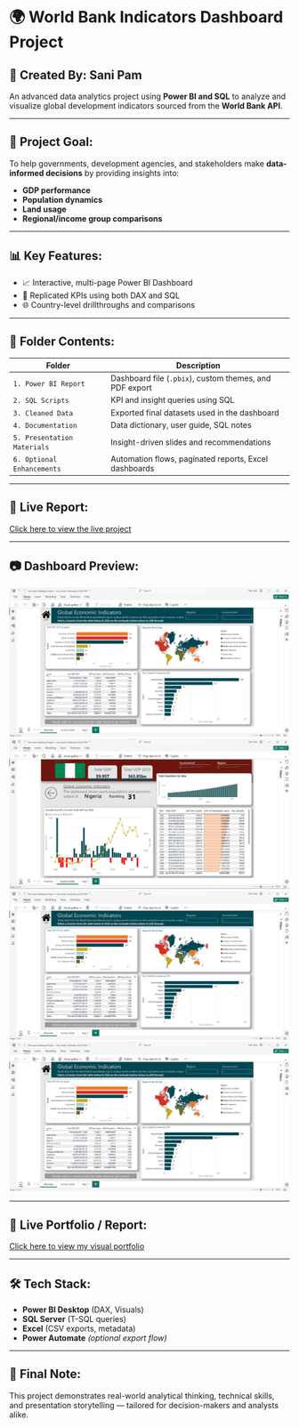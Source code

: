 # 🌍 World Bank Indicators Dashboard Project

## 👤 Created By: Sani Pam
An advanced data analytics project using **Power BI and SQL** to analyze and visualize global development indicators sourced from the **World Bank API**.

---

## 🎯 Project Goal:
To help governments, development agencies, and stakeholders make **data-informed decisions** by providing insights into:
- **GDP performance**
- **Population dynamics**
- **Land usage**
- **Regional/income group comparisons**

---

## 📊 Key Features:
- 📈 Interactive, multi-page Power BI Dashboard
- 🧠 Replicated KPIs using both DAX and SQL
- 🌐 Country-level drillthroughs and comparisons


---

## 📁 Folder Contents:

| Folder | Description |
|--------|-------------|
| `1. Power BI Report` | Dashboard file (`.pbix`), custom themes, and PDF export |
| `2. SQL Scripts` | KPI and insight queries using SQL |
| `3. Cleaned Data` | Exported final datasets used in the dashboard |
| `4. Documentation` | Data dictionary, user guide, SQL notes |
| `5. Presentation Materials` | Insight-driven slides and recommendations |
| `6. Optional Enhancements` | Automation flows, paginated reports, Excel dashboards |

---

## 🔗 Live Report:
[Click here to view the live project](https://app.powerbi.com/links/Er8JeBzsro?ctid=71cf4385-6466-489d-a591-0aff690ce852&pbi_source=linkShare)

---

## 📷 Dashboard Preview:
![image alt](https://github.com/Smart-P4458/My-Projects/blob/da504277fece617a01bcb4c5680beb2d3ebc6194/My%20June%20Project%20Overview%20%20.jpg)
![image alt](https://github.com/Smart-P4458/My-Projects/blob/717b02cfce81079cb54b291d7e6b8d5d355ad05a/June%20Project%20Nigeria%20Page.jpg)
![image alt](https://github.com/Smart-P4458/My-Projects/blob/da504277fece617a01bcb4c5680beb2d3ebc6194/My%20June%20Project%20Overview%20%20.jpg)
![image alt](https://github.com/Smart-P4458/My-Projects/blob/da504277fece617a01bcb4c5680beb2d3ebc6194/My%20June%20Project%20Overview%20%20.jpg)

---

## 🔗 Live Portfolio / Report:
[Click here to view my visual portfolio](https://mavenanalytics.io/profile/08d183b0-f0f1-70a3-a6f9-d7782b33e46b)

---

## 🛠️ Tech Stack:
- **Power BI Desktop** (DAX, Visuals)
- **SQL Server** (T-SQL queries)
- **Excel** (CSV exports, metadata)
- **Power Automate** *(optional export flow)*

---

## 📢 Final Note:
This project demonstrates real-world analytical thinking, technical skills, and presentation storytelling — tailored for decision-makers and analysts alike.

